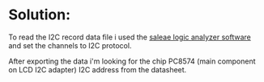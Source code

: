 # Solution:

To read the I2C record data file i used the [saleae logic analyzer software](https://www.saleae.com/downloads/) and set the channels to I2C protocol.

After exporting the data i'm looking for the chip PC8574 (main component on LCD I2C adapter) I2C address from the datasheet. 
